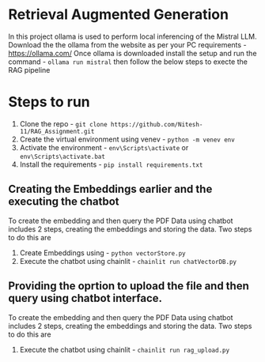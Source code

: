 # Retrieval Augmented Generation

In this project ollama is used to perform local inferencing of the Mistral LLM.
Download the the ollama from the website as per your PC requirements -https://ollama.com/
Once ollama is downloaded install the setup and run the command - `ollama run mistral` then follow the below steps to execte the RAG pipeline

# Steps to run 

1. Clone the repo - `git clone https://github.com/Nitesh-11/RAG_Assignment.git`
2. Create the virtual environment using venev - `python -m venev env`
3. Activate the environment - `env\Scripts\activate` or `env\Scripts\activate.bat`
4. Install the requirements - `pip install requirements.txt`

## Creating the Embeddings earlier and the executing the chatbot

To create the embedding and then query the PDF Data using chatbot includes 2 steps, creating the embeddings and storing the data. Two steps to do this are
1. Create Embeddings using - `python vectorStore.py`
2. Execute the chatbot using chainlit - `chainlit run chatVectorDB.py`

## Providing the oprtion to upload the file and then query using chatbot interface.

To create the embedding and then query the PDF Data using chatbot includes 2 steps, creating the embeddings and storing the data. Two steps to do this are
1. Execute the chatbot using chainlit - `chainlit run rag_upload.py`
